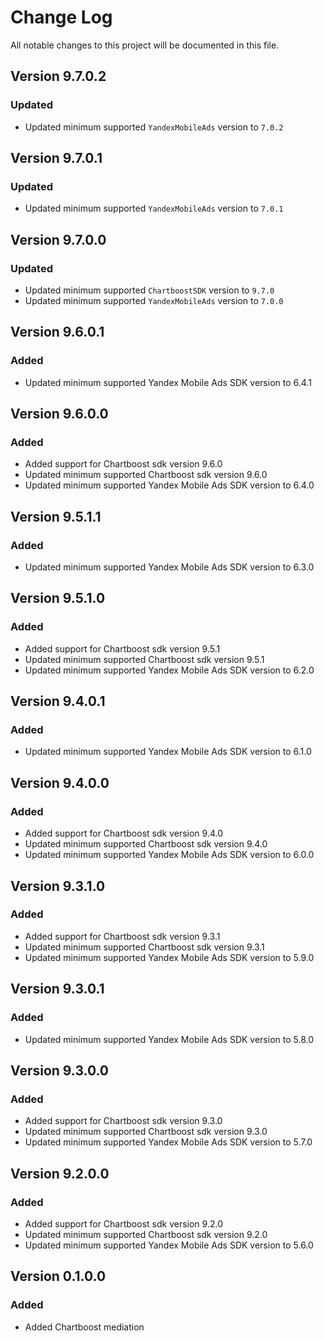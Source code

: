 # Change Log

All notable changes to this project will be documented in this file.

## Version 9.7.0.2

### Updated

- Updated minimum supported `YandexMobileAds` version to `7.0.2`

## Version 9.7.0.1

### Updated

- Updated minimum supported `YandexMobileAds` version to `7.0.1`

## Version 9.7.0.0

### Updated

- Updated minimum supported `ChartboostSDK` version to `9.7.0`
- Updated minimum supported `YandexMobileAds` version to `7.0.0`

## Version 9.6.0.1

### Added

- Updated minimum supported Yandex Mobile Ads SDK version to 6.4.1

## Version 9.6.0.0

### Added

- Added support for Chartboost sdk version 9.6.0
- Updated minimum supported Chartboost sdk version 9.6.0
- Updated minimum supported Yandex Mobile Ads SDK version to 6.4.0

## Version 9.5.1.1

### Added

- Updated minimum supported Yandex Mobile Ads SDK version to 6.3.0

## Version 9.5.1.0

### Added

- Added support for Chartboost sdk version 9.5.1
- Updated minimum supported Chartboost sdk version 9.5.1
- Updated minimum supported Yandex Mobile Ads SDK version to 6.2.0

## Version 9.4.0.1

### Added

- Updated minimum supported Yandex Mobile Ads SDK version to 6.1.0

## Version 9.4.0.0

### Added

- Added support for Chartboost sdk version 9.4.0
- Updated minimum supported Chartboost sdk version 9.4.0
- Updated minimum supported Yandex Mobile Ads SDK version to 6.0.0

## Version 9.3.1.0

### Added

- Added support for Chartboost sdk version 9.3.1
- Updated minimum supported Chartboost sdk version 9.3.1
- Updated minimum supported Yandex Mobile Ads SDK version to 5.9.0

## Version 9.3.0.1

### Added

- Updated minimum supported Yandex Mobile Ads SDK version to 5.8.0

## Version 9.3.0.0

### Added

- Added support for Chartboost sdk version 9.3.0
- Updated minimum supported Chartboost sdk version 9.3.0
- Updated minimum supported Yandex Mobile Ads SDK version to 5.7.0

## Version 9.2.0.0

### Added

- Added support for Chartboost sdk version 9.2.0
- Updated minimum supported Chartboost sdk version 9.2.0
- Updated minimum supported Yandex Mobile Ads SDK version to 5.6.0

## Version 0.1.0.0

### Added

- Added Chartboost mediation
